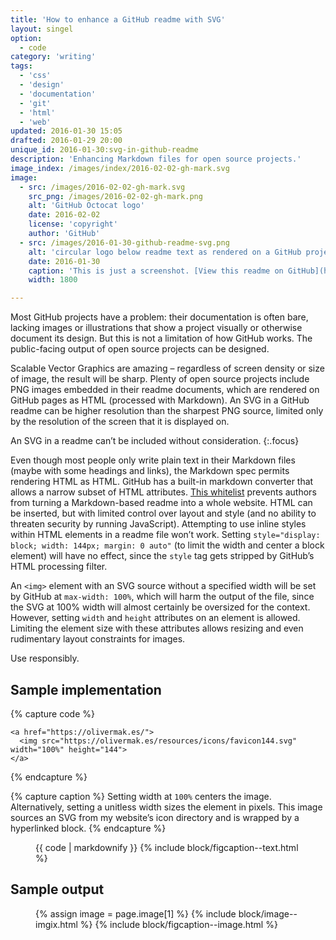 ```yaml
---
title: 'How to enhance a GitHub readme with SVG'
layout: singel
option:
  - code
category: 'writing'
tags:
  - 'css'
  - 'design'
  - 'documentation'
  - 'git'
  - 'html'
  - 'web'
updated: 2016-01-30 15:05
drafted: 2016-01-29 20:00
unique_id: 2016-01-30:svg-in-github-readme
description: 'Enhancing Markdown files for open source projects.'
image_index: /images/index/2016-02-02-gh-mark.svg
image:
  - src: /images/2016-02-02-gh-mark.svg
    src_png: /images/2016-02-02-gh-mark.png
    alt: 'GitHub Octocat logo'
    date: 2016-02-02
    license: 'copyright'
    author: 'GitHub'
  - src: /images/2016-01-30-github-readme-svg.png
    alt: 'circular logo below readme text as rendered on a GitHub project page'
    date: 2016-01-30
    caption: 'This is just a screenshot. [View this readme on GitHub](https://github.com/opattison/olivermakes/blob/5c68d2ed4c97a236489548fd61f3254dd1235928/readme.md).'
    width: 1800

---
```


Most GitHub projects have a problem: their documentation is often bare, lacking images or illustrations that show a project visually or otherwise document its design. But this is not a limitation of how GitHub works. The public-facing output of open source projects can be designed.

Scalable Vector Graphics are amazing – regardless of screen density or size of image, the result will be sharp. Plenty of open source projects include PNG images embedded in their readme documents, which are rendered on GitHub pages as HTML (processed with Markdown). An SVG in a GitHub readme can be higher resolution than the sharpest PNG source, limited only by the resolution of the screen that it is displayed on.

An SVG in a readme can’t be included without consideration.
{:.focus}

Even though most people only write plain text in their Markdown files (maybe with some headings and links), the Markdown spec permits rendering HTML as HTML. GitHub has a built-in markdown converter that allows a narrow subset of HTML attributes. [This whitelist](https://github.com/jch/html-pipeline/blob/1b5058918eeb0507ac225934cd3e9238f0b94139/lib/html/pipeline/sanitization_filter.rb#L59-L75) prevents authors from turning a Markdown-based readme into a whole website. HTML can be inserted, but with limited control over layout and style (and no ability to threaten security by running JavaScript). Attempting to use inline styles within HTML elements in a readme file won’t work. Setting `style="display: block; width: 144px; margin: 0 auto"` (to limit the width and center a block element) will have no effect, since the `style` tag gets stripped by GitHub’s HTML processing filter.

An `<img>` element with an SVG source without a specified width will be set by GitHub at `max-width: 100%`, which will harm the output of the file, since the SVG at 100% width will almost certainly be oversized for the context. However, setting `width` and `height` attributes on an element is allowed. Limiting the element size with these attributes allows resizing and even rudimentary layout constraints for images.

Use responsibly.

## Sample implementation

{% capture code %}
```
<a href="https://olivermak.es/">
  <img src="https://olivermak.es/resources/icons/favicon144.svg" width="100%" height="144">
</a>
```
{% endcapture %}

{% capture caption %}
Setting width at `100%` centers the image. Alternatively, setting a unitless width sizes the element in pixels. This image sources an SVG from my website’s icon directory and is wrapped by a hyperlinked block.
{% endcapture %}

<figure class="code">
{{ code | markdownify }}
{% include block/figcaption--text.html %}
</figure>

## Sample output

<figure class="image--wide screenshot">
  {% assign image = page.image[1] %}
  {% include block/image--imgix.html %}
  {% include block/figcaption--image.html %}
</figure>
